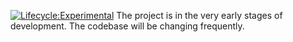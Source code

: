 [![Lifecycle:Experimental](https://img.shields.io/badge/Lifecycle-Experimental-339999)](<Redirect-URL>)
The project is in the very early stages of development. The codebase will be changing frequently.

